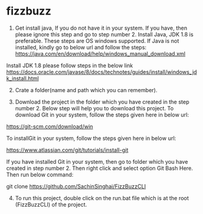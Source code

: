 # fizzbuzz
1) Get install java, If you do not have it in your system. If you have, 
then please ignore this step and go to step number 2.
Install Java, JDK 1.8 is preferable. These steps are OS windows supported.
If Java is not installed, kindly go to below url and follow the steps:
https://java.com/en/download/help/windows_manual_download.xml

Install JDK 1.8 please follow steps in the below link
https://docs.oracle.com/javase/8/docs/technotes/guides/install/windows_jdk_install.html

2) Crate a folder(name and path which you can remember).

3) Download the project in the folder which you have created in the step number 2. 
Below step will help you to download this project.
To download Git in your system, follow the steps given here in below url:

https://git-scm.com/download/win

To installGit in your system, follow the steps given here in below url:

https://www.atlassian.com/git/tutorials/install-git

If you have installed Git in your system, then go to folder which you have created in step number 2.
Then right click and select option Git Bash Here.
Then run below command:

git clone https://github.com/SachinSinghai/FizzBuzzCLI

4) To run this project, double click on the run.bat file which is at the root (FizzBuzzCLI) of the project.